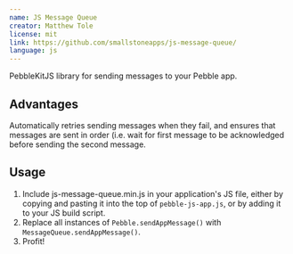 ```yaml
---
name: JS Message Queue
creator: Matthew Tole
license: mit
link: https://github.com/smallstoneapps/js-message-queue/
language: js
---
```


PebbleKitJS library for sending messages to your Pebble app.

##  Advantages

Automatically retries sending messages when they fail, and ensures that messages
are sent in order (i.e. wait for first message to be acknowledged before
sending the second message.

## Usage

1. Include js-message-queue.min.js in your application's JS file, either by copying
and pasting it into the top of `pebble-js-app.js`, or by adding it to your
JS build script.
2. Replace all instances of `Pebble.sendAppMessage()` with
`MessageQueue.sendAppMessage()`.
3. Profit!